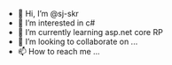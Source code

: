 - 👋 Hi, I’m @sj-skr
- 👀 I’m interested in c#
- 🌱 I’m currently learning asp.net core RP
- 💞️ I’m looking to collaborate on ...
- 📫 How to reach me ...

<!---
sj-skr/sj-skr is a ✨ special ✨ repository because its `README.md` (this file) appears on your GitHub profile.
You can click the Preview link to take a look at your changes.
--->
